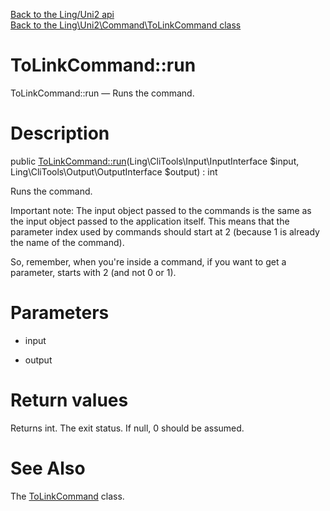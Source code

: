 [Back to the Ling/Uni2 api](https://github.com/lingtalfi/Uni2/blob/master/doc/api/Ling/Uni2.md)<br>
[Back to the Ling\Uni2\Command\ToLinkCommand class](https://github.com/lingtalfi/Uni2/blob/master/doc/api/Ling/Uni2/Command/ToLinkCommand.md)


ToLinkCommand::run
================



ToLinkCommand::run — Runs the command.




Description
================


public [ToLinkCommand::run](https://github.com/lingtalfi/Uni2/blob/master/doc/api/Ling/Uni2/Command/ToLinkCommand/run.md)(Ling\CliTools\Input\InputInterface $input, Ling\CliTools\Output\OutputInterface $output) : int




Runs the command.

Important note:
The input object passed to the commands is the same as the input object passed to the application itself.
This means that the parameter index used by commands should start at 2 (because 1 is already the name of the command).

So, remember, when you're inside a command, if you want to get a parameter, starts with 2 (and not 0 or 1).




Parameters
================


- input

    

- output

    


Return values
================

Returns int.
The exit status.
If null, 0 should be assumed.







See Also
================

The [ToLinkCommand](https://github.com/lingtalfi/Uni2/blob/master/doc/api/Ling/Uni2/Command/ToLinkCommand.md) class.



